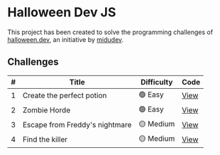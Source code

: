 # Halloween Dev JS

This project has been created to solve the programming challenges of [halloween.dev](https://github.com/midudev/midudev), an initiative by [midudev](https://github.com/midudev).

## Challenges

| #   | Title                          | Difficulty | Code                                                                       |
|-----|--------------------------------|------------|----------------------------------------------------------------------------|
| 1   | Create the perfect potion      | 🟢 Easy   | [View](https://github.com/JoseMP05/halloween-dev-js/tree/main/challenge-1) |
| 2   | Zombie Horde                   | 🟢 Easy   | [View](https://github.com/JoseMP05/halloween-dev-js/tree/main/challenge-2) |
| 3   | Escape from Freddy's nightmare | 🟡 Medium | [View](https://github.com/JoseMP05/halloween-dev-js/tree/main/challenge-3) |
| 4   | Find the killer | 🟡 Medium | [View](https://github.com/JoseMP05/halloween-dev-js/tree/main/challenge-4) |
